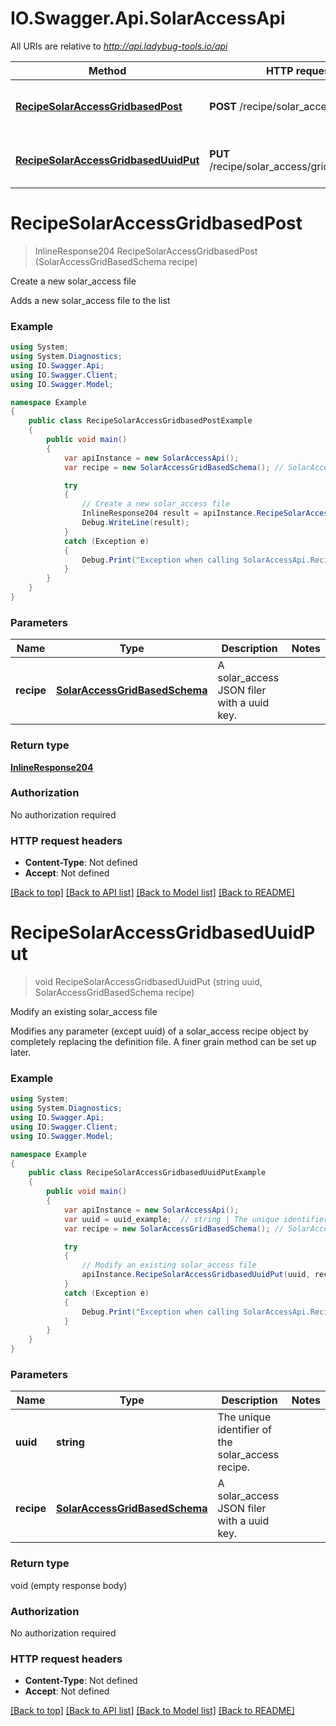 # IO.Swagger.Api.SolarAccessApi

All URIs are relative to *http://api.ladybug-tools.io/api*

Method | HTTP request | Description
------------- | ------------- | -------------
[**RecipeSolarAccessGridbasedPost**](SolarAccessApi.md#recipesolaraccessgridbasedpost) | **POST** /recipe/solar_access/gridbased | Create a new solar_access file
[**RecipeSolarAccessGridbasedUuidPut**](SolarAccessApi.md#recipesolaraccessgridbaseduuidput) | **PUT** /recipe/solar_access/gridbased/{uuid} | Modify an existing solar_access file


<a name="recipesolaraccessgridbasedpost"></a>
# **RecipeSolarAccessGridbasedPost**
> InlineResponse204 RecipeSolarAccessGridbasedPost (SolarAccessGridBasedSchema recipe)

Create a new solar_access file

Adds a new solar_access file to the list

### Example
```csharp
using System;
using System.Diagnostics;
using IO.Swagger.Api;
using IO.Swagger.Client;
using IO.Swagger.Model;

namespace Example
{
    public class RecipeSolarAccessGridbasedPostExample
    {
        public void main()
        {
            var apiInstance = new SolarAccessApi();
            var recipe = new SolarAccessGridBasedSchema(); // SolarAccessGridBasedSchema | A solar_access JSON filer with a uuid key.

            try
            {
                // Create a new solar_access file
                InlineResponse204 result = apiInstance.RecipeSolarAccessGridbasedPost(recipe);
                Debug.WriteLine(result);
            }
            catch (Exception e)
            {
                Debug.Print("Exception when calling SolarAccessApi.RecipeSolarAccessGridbasedPost: " + e.Message );
            }
        }
    }
}
```

### Parameters

Name | Type | Description  | Notes
------------- | ------------- | ------------- | -------------
 **recipe** | [**SolarAccessGridBasedSchema**](SolarAccessGridBasedSchema.md)| A solar_access JSON filer with a uuid key. | 

### Return type

[**InlineResponse204**](InlineResponse204.md)

### Authorization

No authorization required

### HTTP request headers

 - **Content-Type**: Not defined
 - **Accept**: Not defined

[[Back to top]](#) [[Back to API list]](../README.md#documentation-for-api-endpoints) [[Back to Model list]](../README.md#documentation-for-models) [[Back to README]](../README.md)

<a name="recipesolaraccessgridbaseduuidput"></a>
# **RecipeSolarAccessGridbasedUuidPut**
> void RecipeSolarAccessGridbasedUuidPut (string uuid, SolarAccessGridBasedSchema recipe)

Modify an existing solar_access file

Modifies any parameter (except uuid) of a solar_access recipe object by completely replacing the definition file. A finer grain method can be set up later.

### Example
```csharp
using System;
using System.Diagnostics;
using IO.Swagger.Api;
using IO.Swagger.Client;
using IO.Swagger.Model;

namespace Example
{
    public class RecipeSolarAccessGridbasedUuidPutExample
    {
        public void main()
        {
            var apiInstance = new SolarAccessApi();
            var uuid = uuid_example;  // string | The unique identifier of the solar_access recipe.
            var recipe = new SolarAccessGridBasedSchema(); // SolarAccessGridBasedSchema | A solar_access JSON filer with a uuid key.

            try
            {
                // Modify an existing solar_access file
                apiInstance.RecipeSolarAccessGridbasedUuidPut(uuid, recipe);
            }
            catch (Exception e)
            {
                Debug.Print("Exception when calling SolarAccessApi.RecipeSolarAccessGridbasedUuidPut: " + e.Message );
            }
        }
    }
}
```

### Parameters

Name | Type | Description  | Notes
------------- | ------------- | ------------- | -------------
 **uuid** | **string**| The unique identifier of the solar_access recipe. | 
 **recipe** | [**SolarAccessGridBasedSchema**](SolarAccessGridBasedSchema.md)| A solar_access JSON filer with a uuid key. | 

### Return type

void (empty response body)

### Authorization

No authorization required

### HTTP request headers

 - **Content-Type**: Not defined
 - **Accept**: Not defined

[[Back to top]](#) [[Back to API list]](../README.md#documentation-for-api-endpoints) [[Back to Model list]](../README.md#documentation-for-models) [[Back to README]](../README.md)

